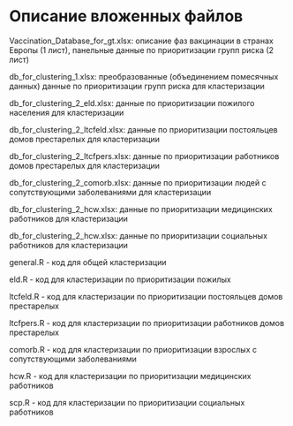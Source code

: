 # Описание вложенных файлов

Vaccination_Database_for_gt.xlsx: описание фаз вакцинации в странах Европы (1 лист), панельные данные по приоритизации групп риска (2 лист)

db_for_clustering_1.xlsx: преобразованные (объединением помесячных данных) данные по приоритизации групп риска для кластеризации

db_for_clustering_2_eld.xlsx: данные по приоритизации пожилого населения для кластеризации

db_for_clustering_2_ltcfeld.xlsx: данные по приоритизации постояльцев домов престарелых для кластеризации

db_for_clustering_2_ltcfpers.xlsx: данные по приоритизации работников домов престарелых для кластеризации

db_for_clustering_2_comorb.xlsx: данные по приоритизации людей с сопутствующими заболеваниями для кластеризации

db_for_clustering_2_hcw.xlsx: данные по приоритизации медицинских работников для кластеризации

db_for_clustering_2_hcw.xlsx: данные по приоритизации социальных работников для кластеризации

general.R - код для общей кластеризации

eld.R - код для кластеризации по приоритизации пожилых

ltcfeld.R - код для кластеризации по приоритизации постояльцев домов престарелых

ltcfpers.R - код для кластеризации по приоритизации работников домов престарелых

comorb.R - код для кластеризации по приоритизации взрослых с сопутствующими заболеваниями

hcw.R - код для кластеризации по приоритизации медицинских работников

scp.R - код для кластеризации по приоритизации социальных работников
